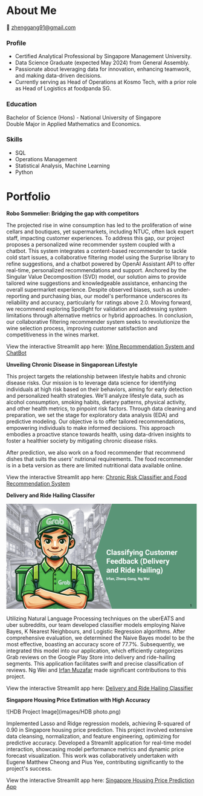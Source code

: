 # About Me

📧 zhenggang91@gmail.com

### Profile
- Certified Analytical Professional by Singapore Management University.
- Data Science Graduate (expected May 2024) from General Assembly.
- Passionate about leveraging data for innovation, enhancing teamwork, and making data-driven decisions.
- Currently serving as Head of Operations at Kosmo Tech, with a prior role as Head of Logistics at foodpanda SG.

### Education

Bachelor of Science (Hons) - National University of Singapore  
Double Major in Applied Mathematics and Economics.

### Skills

- SQL
- Operations Management
- Statistical Analysis, Machine Learning
- Python

# Portfolio

**Robo Sommelier: Bridging the gap with competitors**

The projected rise in wine consumption has led to the proliferation of wine cellars and boutiques, yet supermarkets, including NTUC, often lack expert staff, impacting customer experiences. To address this gap, our project proposes a personalized wine recommender system coupled with a chatbot. This system integrates a content-based recommender to tackle cold start issues, a collaborative filtering model using the Surprise library to refine suggestions, and a chatbot powered by OpenAI Assistant API to offer real-time, personalized recommendations and support. Anchored by the Singular Value Decomposition (SVD) model, our solution aims to provide tailored wine suggestions and knowledgeable assistance, enhancing the overall supermarket experience. Despite observed biases, such as under-reporting and purchasing bias, our model's performance underscores its reliability and accuracy, particularly for ratings above 2.0. Moving forward, we recommend exploring Spotlight for validation and addressing system limitations through alternative metrics or hybrid approaches. In conclusion, our collaborative filtering recommender system seeks to revolutionize the wine selection process, improving customer satisfaction and competitiveness in the wines market.

View the interactive Streamlit app here: [Wine Recommendation System and ChatBot](https://winerecommender-capstone.streamlit.app/)

**Unveiling Chronic Disease in Singaporean Lifestyle**

This project targets the relationship between lifestyle habits and chronic disease risks. Our mission is to leverage data science for identifying individuals at high risk based on their behaviors, aiming for early detection and personalized health strategies.
We'll analyze lifestyle data, such as alcohol consumption, smoking habits, dietary patterns, physical activity, and other health metrics, to pinpoint risk factors. Through data cleaning and preparation, we set the stage for exploratory data analysis (EDA) and predictive modeling. Our objective is to offer tailored recommendations, empowering individuals to make informed decisions. This approach embodies a proactive stance towards health, using data-driven insights to foster a healthier society by mitigating chronic disease risks.

After prediction, we also work on a food recommender that recommend dishes that suits the users' nutrional requirements. The food recommender is in a beta version as there are limited nutritional data available online.

View the interactive Streamlit app here: [Chronic Risk Classifier and Food Recommendation System](https://healthapp-chroniscope-demo.streamlit.app/)

**Delivery and Ride Hailing Classifer**

![Grab Project Image](images/grab.png)

Utilizing Natural Language Processing techniques on the uberEATS and uber subreddits, our team developed classifier models employing Naive Bayes, K Nearest Neighbours, and Logistic Regression algorithms. After comprehensive evaluation, we determined the Naive Bayes model to be the most effective, boasting an accuracy score of 77.7%. Subsequently, we integrated this model into our application, which efficiently categorizes Grab reviews on the Google Play Store into delivery and ride-hailing segments. This application facilitates swift and precise classification of reviews. Ng Wei and [Irfan Muzafar](https://irfanmuzafar.github.io/) made significant contributions to this project.

View the interactive Streamlit app here: [Delivery and Ride Hailing Classifier](https://dsi-42-project3-nhd8nmmbaulvgavhcbsoky.streamlit.app/)

**Singapore Housing Price Estimation with High Accuracy**

![HDB Project Image](images/HDB photo.png)

Implemented Lasso and Ridge regression models, achieving R-squared of 0.90 in Singapore housing price prediction. This project involved extensive data cleansing, normalization, and feature engineering, optimizing for predictive accuracy. Developed a Streamlit application for real-time model interaction, showcasing model performance metrics and dynamic price forecast visualization. This work was collaboratively undertaken with Eugene Matthew Cheong and Pius Yee, contributing significantly to the project's success.

View the interactive Streamlit app here: [Singapore Housing Price Prediction App](https://housepricepredmaster-mz37suvhp8fcmtsfpmsgka.streamlit.app/)


